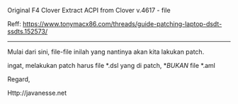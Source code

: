 Original F4 Clover Extract ACPI from Clover v.4617 - file

Reff: https://www.tonymacx86.com/threads/guide-patching-laptop-dsdt-ssdts.152573/

---

Mulai dari sini, file-file inilah yang nantinya akan kita lakukan patch.

ingat, melakukan patch harus file *.dsl yang di patch, **BUKAN* file *.aml



Regard,

Http://javanesse.net
